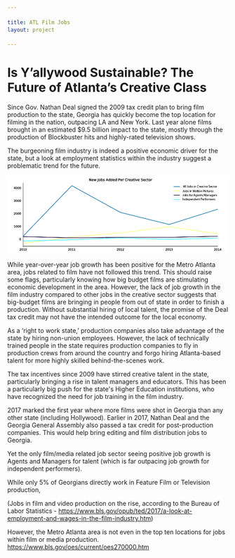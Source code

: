```yaml
---

title: ATL Film Jobs 
layout: project

---
```


# Is Y’allywood Sustainable? The Future of Atlanta’s Creative Class 

Since Gov. Nathan Deal signed the 2009 tax credit plan to bring film production to the state, Georgia has quickly become the top location for filming in the nation, outpacing LA and New York. Last year alone films brought in an estimated $9.5 billion impact to the state, mostly through the production of Blockbuster hits and highly-rated television shows. 

The burgeoning film industry is indeed a positive economic driver for the state, but a look at employment statistics within the industry suggest a problematic trend for the future. 


![](creative_jobs.png)

While year-over-year job growth has been positive for the Metro Atlanta area, jobs related to film have not followed this trend. This should raise some flags, particularly knowing how big budget films are stimulating economic development in the area. However, the lack of job growth in the film industry compared to other jobs in the creative sector suggests that big-budget films are bringing in people from out of state in order to finish a production. Without substantial hiring of local talent, the promise of the Deal tax credit may not have the intended outcome for the local economy. 

As a ‘right to work state,’ production companies also take advantage of the state by hiring non-union employees. However, the lack of technically trained people in the state requires production companies to fly in production crews from around the country and forgo hiring Atlanta-based talent for more highly skilled behind-the-scenes work.  

The tax incentives since 2009 have stirred creative talent in the state, particularly bringing a rise in talent managers and educators. This has been a particularly big push for the state's Higher Education institutions, who have recognized the need for job training in the film industry. 

2017 marked the first year where more films were shot in Georgia than any other state (including Hollywood). Earlier in 2017, Nathan Deal and the Georgia General Assembly also passed a tax credit for post-production companies. This would help bring editing and film distribution jobs to Georgia. 

Yet the only film/media related job sector seeing positive job growth is Agents and Managers for talent (which is far outpacing job growth for independent performers).
 


While only 5% of Georgians directly work in Feature Film or Television production,  

(Jobs in film and video production on the rise, according to the Bureau of Labor Statistics - https://www.bls.gov/opub/ted/2017/a-look-at-employment-and-wages-in-the-film-industry.htm) 

However, the Metro Atlanta area is not even in the top ten locations for jobs within film or media production. https://www.bls.gov/oes/current/oes270000.htm 
